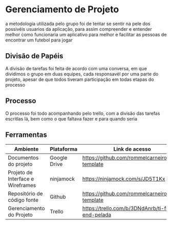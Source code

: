 # Gerenciamento de Projeto

a metodologia utilizada pelo grupo foi de tentar se sentir na pele dos possivéis usuarios da aplicação, para assim compreender e entender melhor como funcionaria um aplicativo para melhor e facilitar as pessoas de encontrar um futebol para jogar



## Divisão de Papéis
A divisão de tarefas foi feita de acordo com uma conversa, em que dividimos o grupo em duas equipes, cada responsavél por uma parte do projeto, apesar de que todos tiveram participação em todas etapas do processo

## Processo
 O processo foi todo acompanhando pelo trello, com a divisão das tarefas escritlas lá, bem como o que faltava fazer e para quando seria


## Ferramentas
|Ambiente | Plataforma |Link de acesso  |
|--------------------|------------------------------------|----------------------------------------|
| Documentos do projeto | Google Drive | https://github.com/rommelcarneiro/tiaw-template |
| Projeto de Interface e  Wireframes | ninjamock | https://ninjamock.com/s/JD5T1Kx |
| Repositório de código fonte | Github | https://github.com/rommelcarneiro/tiaw-template |
| Gerenciamento do Projeto | Trello | https://trello.com/b/3DNdAnrb/ti-front-end-pelada |
